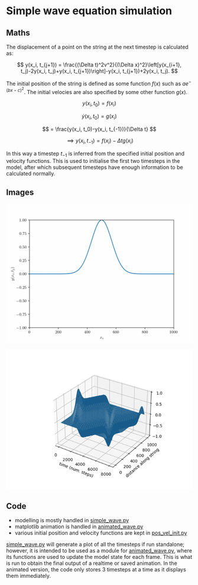 # Simple wave equation simulation

## Maths


The displacement of a point on the string at the next timestep is calculated as:

$$
y(x_i, t_{j+1}) = \frac{(\Delta t)^2v^2}{(\Delta x)^2}\left[y(x_{i+1}, t_j)-2y(x_i, t_j)+y(x_i, t_{j+1})\right]-y(x_i, t_{j+1})+2y(x_i, t_j).
$$

The initial position of the string is defined as some function $f(x)$ such as $ae^{-(bx-c)^2}$. The initial velocies are also specified by some other function $g(x)$.

$$ y(x_i, t_0)=f(x_i) $$

$$ \dot{y}(x_i, t_0)=g(x_i) $$

$$ = \frac{y(x_i, t_0)-y(x_i, t_{-1})}{\Delta t} $$

$$ \implies y(x_i, t_{-1}) = f(x_i)-\Delta t g(x_i) $$

In this way a timestep $t_{-1}$ is inferred from the specified initial position and velocity functions. This is used to initialise the first two timesteps in the model, after which subsequent timesteps have enough information to be calculated normally.

## Images

![Looping animation of single wave](/images/wave_anim_loop.gif)

![Graph version of above example](/images/graph_wave.png)

## Code

- modelling is mostly handled in [simple_wave.py](/src/simple_wave.py)
- matplotlib animation is handled in [animated_wave.py](/src/animated_wave.py)
- various initial position and velocity functions are kept in [pos_vel_init.py](/src/pos_vel_init.py)

[simple_wave.py](/src/simple_wave.py) will generate a plot of all the timesteps if run standalone; however, it is intended to be used as a module for [animated_wave.py](/src/animated_wave.py), where its functions are used to update the model state for each frame. This is what is run to obtain the final output of a realtime or saved animation. In the animated version, the code only stores 3 timesteps at a time as it displays them immediately.